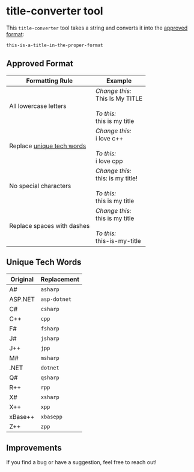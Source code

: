 # title-converter tool

This `title-converter` tool takes a string and converts it into the [approved format](#formatting-rules):

`this-is-a-title-in-the-proper-format`

## Approved Format

|Formatting Rule|Example|
|------|-------|
|All lowercase letters|_Change this:_</br>This Is My TITLE</br></br>_To this:_</br>this is my title|
|Replace [unique tech words](#unique-tech-words)|_Change this:_</br>i love c++</br></br>_To this:_</br>i love cpp|
|No special characters|_Change this:_</br>this: is my title!</br></br>_To this:_</br>this is my title|
|Replace spaces with dashes|_Change this:_</br>this is my title</br></br>_To this:_</br>this-is-my-title|

## Unique Tech Words

|Original|Replacement|
|--------|-----------|
|A#|`asharp`|
|ASP.NET|`asp-dotnet`|
|C#|`csharp`|
|C++|`cpp`|
|F#|`fsharp`|
|J#|`jsharp`|
|J++|`jpp`|
|M#|`msharp`|
|.NET|`dotnet`|
|Q#|`qsharp`|
|R++|`rpp`|
|X#|`xsharp`|
|X++|`xpp`|
|xBase++|`xbasepp`|
|Z++|`zpp`|

## Improvements

If you find a bug or have a suggestion, feel free to reach out!
